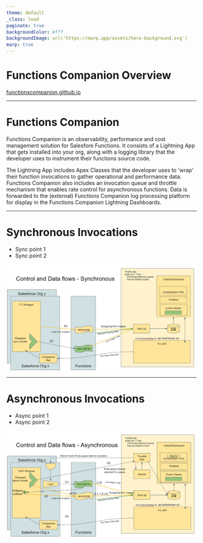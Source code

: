 ```yaml
---
theme: default
_class: lead
paginate: true
backgroundColor: #fff
backgroundImage: url('https://marp.app/assets/hero-background.svg')
marp: true
---
```



# **Functions Companion Overview**


[functionscompanion.github.io](https://functionscompanion.github.io/)

---

# Functions Companion

Functions Companion is an observability, performance and cost management solution for Salesfore Functions. It consists of a Lightning App that gets installed into your org, along with a logging library that the developer uses to instrument their functions source code. 

The Lightning App includes Apex Classes that the developer uses to 'wrap' their function invocations to gather operational and performance data. Functions Companion also includes an invocation queue and throttle mechanism that enables rate control for asynchronous functions. Data is forwarded to the (external) Functions Companion log processing platform for display in the Functions Companion Lightning Dashboards.

---
# Synchronous Invocations

* Sync point 1
* Sync point 2

![w:750](../assets/images/components-sync.png)

---

# Asynchronous Invocations

* Async point 1
* Async point 2

![w:750](../assets/images/components-async.png)